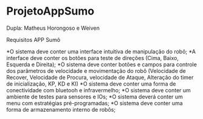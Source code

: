 # ProjetoAppSumo

Dupla: Matheus Horongoso e Weiven

Requisitos APP Sumô

*O sistema deve conter uma interface intuitiva de manipulação do robô;
*A interface deve conter os botões para teste de direções (Cima, Baixo, Esquerda e Direita);
*O sistema deve conter botões e campos para controle dos parâmetros de velocidade e movimentação do robô (Velocidade de Recover, Velocidade de Procura, velocidade de Ataque, Alteração do timer de inicialização, KP, KD e KI)
*O sistema deve conter uma forma de conectividade com bluetooh e infravermelho;
*O sistema deve conter um ambiente de testes para sensores e IOs;
*O sistema deverá conter um menu com estratégias pré-programadas;
*O sistema deve conter uma forma de armazenamento interno de robôs;
